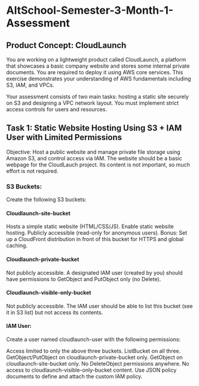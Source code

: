 # AltSchool-Semester-3-Month-1-Assessment
## Product Concept: CloudLaunch
You are working on a lightweight product called CloudLaunch, a platform that showcases a basic company website and stores some internal private documents. 
You are required to deploy it using AWS core services. This exercise demonstrates your understanding of AWS fundamentals including S3, IAM, and VPCs.

Your assessment consists of two main tasks: hosting a static site securely on S3 and designing a VPC network layout.
You must implement strict access controls for users and resources.

## Task 1: Static Website Hosting Using S3 + IAM User with Limited Permissions
Objective:
Host a public website and manage private file storage using Amazon S3, and control access via IAM. 
The website should be a basic webpage for the CloudLauch project. Its content is not important, so much effort is not required.

### S3 Buckets:
Create the following S3 buckets:

#### Cloudlaunch-site-bucket
Hosts a simple static website (HTML/CSS/JS).
Enable static website hosting.
Publicly accessible (read-only for anonymous users).
Bonus: Set up a CloudFront distribution in front of this bucket for HTTPS and global caching.

#### Cloudlaunch-private-bucket
Not publicly accessible.
A designated IAM user (created by you) should have permissions to GetObject and PutObject only (no Delete).

#### Cloudlaunch-visible-only-bucket
Not publicly accessible.
The IAM user should be able to list this bucket (see it in S3 list) but not access its contents.

 #### IAM User:

Create a user named cloudlaunch-user with the following permissions:

Access limited to only the above three buckets.
ListBucket on all three.
GetObject/PutObject on cloudlaunch-private-bucket only.
GetObject on cloudlaunch-site-bucket only.
No DeleteObject permissions anywhere.
No access to cloudlaunch-visible-only-bucket content.
Use JSON policy documents to define and attach the custom IAM policy.
